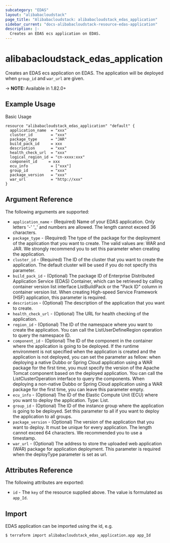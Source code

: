 ```yaml
---
subcategory: "EDAS"
layout: "alibabacloudstack"
page_title: "Alibabacloudstack: alibabacloudstack_edas_application"
sidebar_current: "docs-alibabacloudstack-resource-edas-application"
description: |-
  Creates an EDAS ecs application on EDAS.
---
```


# alibabacloudstack\_edas\_application

Creates an EDAS ecs application on EDAS. The application will be deployed when `group_id` and `war_url` are given.

-> **NOTE:** Available in 1.82.0+

## Example Usage

Basic Usage

```
resource "alibabacloudstack_edas_application" "default" {
  application_name  = "xxx"
  cluster_id        = "xxx"
  package_type      = "JAR"
  build_pack_id     = xxx
  descriotion       = "xxx"
  health_check_url  = "xxx"
  logical_region_id = "cn-xxxx:xxx"
  component_id     = xxx
  ecu_info          = ["xxx"]
  group_id          = "xxx"
  package_version   = "xxx"
  war_url           = "http://xxx"
}
```

## Argument Reference

The following arguments are supported:

* `application_name` - (Required) Name of your EDAS application. Only letters '-' '_' and numbers are allowed. The length cannot exceed 36 characters.
* `package_type` - (Required) The type of the package for the deployment of the application that you want to create. The valid values are: WAR and JAR. We strongly recommend you to set this parameter when creating the application.
* `cluster_id` - (Required) The ID of the cluster that you want to create the application. The default cluster will be used if you do not specify this parameter. 
* `build_pack_id` - (Optional) The package ID of Enterprise Distributed Application Service (EDAS) Container, which can be retrieved by calling container version list interface ListBuildPack or the "Pack ID" column in container version list. When creating High-speed Service Framework (HSF) application, this parameter is required.
* `descriotion` - (Optional) The description of the application that you want to create.
* `health_check_url` - (Optional) The URL for health checking of the application.
* `region_id` - (Optional) The ID of the namespace where you want to create the application. You can call the ListUserDefineRegion operation to query the namespace ID.
* `component_id` - (Optional) The ID of the component in the container where the application is going to be deployed. If the runtime environment is not specified when the application is created and the application is not deployed, you can set the parameter as fellow: when deploying a native Dubbo or Spring Cloud application using a WAR package for the first time, you must specify the version of the Apache Tomcat component based on the deployed application. You can call the ListClusterOperation interface to query the components. When deploying a non-native Dubbo or Spring Cloud application using a WAR package for the first time, you can leave this parameter empty. 
* `ecu_info` - (Optional) The ID of the Elastic Compute Unit (ECU) where you want to deploy the application. Type: List.
* `group_id` - (Optional) The ID of the instance group where the application is going to be deployed. Set this parameter to all if you want to deploy the application to all groups.
* `package_version` - (Optional) The version of the application that you want to deploy. It must be unique for every application. The length cannot exceed 64 characters. We recommended you to use a timestamp.
* `war_url` - (Optional) The address to store the uploaded web application (WAR) package for application deployment. This parameter is required when the deployType parameter is set as url.

## Attributes Reference

The following attributes are exported:

* `id` - The `key` of the resource supplied above. The value is formulated as `app_Id`.

## Import

EDAS application can be imported using the id, e.g.

```
$ terraform import alibabacloudstack_edas_application.app app_Id
```

